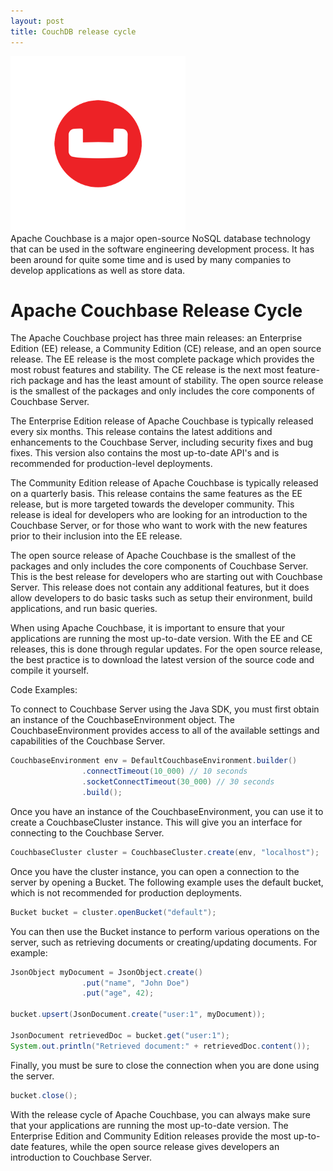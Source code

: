```yaml
---
layout: post
title: CouchDB release cycle
---
```

<div class="row">
    <div class="col-sm-2">
        <img src="/images/couchbase-logo.png" alt="hbase logo"/>
    </div>
    <div class="col-sm-10">
        Apache Couchbase is a major open-source NoSQL database technology that can be used in the software engineering development process. It has been around for quite some time and is used by many companies to develop applications as well as store data.
    </div>
</div>

# Apache Couchbase Release Cycle

The Apache Couchbase project has three main releases: an Enterprise Edition (EE) release, a Community Edition (CE) release, and an open source release. The EE release is the most complete package which provides the most robust features and stability. The CE release is the next most feature-rich package and has the least amount of stability. The open source release is the smallest of the packages and only includes the core components of Couchbase Server.

The Enterprise Edition release of Apache Couchbase is typically released every six months. This release contains the latest additions and enhancements to the Couchbase Server, including security fixes and bug fixes. This version also contains the most up-to-date API's and is recommended for production-level deployments.

The Community Edition release of Apache Couchbase is typically released on a quarterly basis. This release contains the same features as the EE release, but is more targeted towards the developer community. This release is ideal for developers who are looking for an introduction to the Couchbase Server, or for those who want to work with the new features prior to their inclusion into the EE release.

The open source release of Apache Couchbase is the smallest of the packages and only includes the core components of Couchbase Server. This is the best release for developers who are starting out with Couchbase Server. This release does not contain any additional features, but it does allow developers to do basic tasks such as setup their environment, build applications, and run basic queries.

When using Apache Couchbase, it is important to ensure that your applications are running the most up-to-date version. With the EE and CE releases, this is done through regular updates. For the open source release, the best practice is to download the latest version of the source code and compile it yourself.

Code Examples:

To connect to Couchbase Server using the Java SDK, you must first obtain an instance of the CouchbaseEnvironment object. The CouchbaseEnvironment provides access to all of the available settings and capabilities of the Couchbase Server.

```java
CouchbaseEnvironment env = DefaultCouchbaseEnvironment.builder()
                .connectTimeout(10_000) // 10 seconds
                .socketConnectTimeout(30_000) // 30 seconds
                .build();
```

Once you have an instance of the CouchbaseEnvironment, you can use it to create a CouchbaseCluster instance. This will give you an interface for connecting to the Couchbase Server.

```java
CouchbaseCluster cluster = CouchbaseCluster.create(env, "localhost");
```

Once you have the cluster instance, you can open a connection to the server by opening a Bucket. The following example uses the default bucket, which is not recommended for production deployments.

```java
Bucket bucket = cluster.openBucket("default");
```

You can then use the Bucket instance to perform various operations on the server, such as retrieving documents or creating/updating documents. For example:

```java
JsonObject myDocument = JsonObject.create()
                .put("name", "John Doe")
                .put("age", 42);

bucket.upsert(JsonDocument.create("user:1", myDocument));

JsonDocument retrievedDoc = bucket.get("user:1");
System.out.println("Retrieved document:" + retrievedDoc.content());
```

Finally, you must be sure to close the connection when you are done using the server.

```java
bucket.close();
```

With the release cycle of Apache Couchbase, you can always make sure that your applications are running the most up-to-date version. The Enterprise Edition and Community Edition releases provide the most up-to-date features, while the open source release gives developers an introduction to Couchbase Server.
